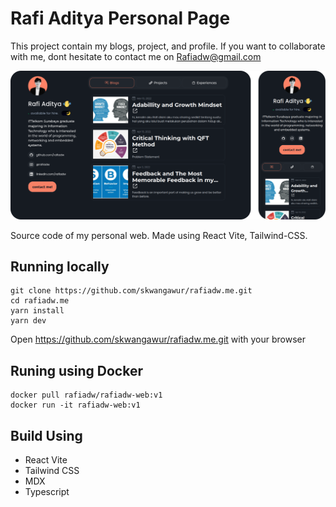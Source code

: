 # Rafi Aditya Personal Page

This project contain my blogs, project, and profile. If you want to collaborate with me, dont hesitate to contact me on Rafiadw@gmail.com

![web](public/readme.png)

Source code of my personal web. Made using React Vite, Tailwind-CSS.

## Running locally

```
git clone https://github.com/skwangawur/rafiadw.me.git
cd rafiadw.me
yarn install
yarn dev
```

Open https://github.com/skwangawur/rafiadw.me.git with your browser

## Runing using Docker

```
docker pull rafiadw/rafiadw-web:v1
docker run -it rafiadw-web:v1
```

## Build Using

-   React Vite
-   Tailwind CSS
-   MDX
-   Typescript

